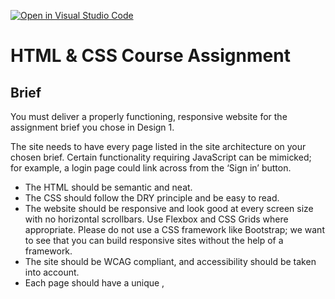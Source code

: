 [![Open in Visual Studio Code](https://classroom.github.com/assets/open-in-vscode-718a45dd9cf7e7f842a935f5ebbe5719a5e09af4491e668f4dbf3b35d5cca122.svg)](https://classroom.github.com/online_ide?assignment_repo_id=12026281&assignment_repo_type=AssignmentRepo)
# HTML & CSS Course Assignment

## Brief

You must deliver a properly functioning, responsive website for the assignment brief you chose in Design 1.

The site needs to have every page listed in the site architecture on your chosen brief. Certain functionality requiring JavaScript can be mimicked; for example, a login page could link across from the ‘Sign in’ button.

- The HTML should be semantic and neat.
- The CSS should follow the DRY principle and be easy to read.
- The website should be responsive and look good at every screen size with no horizontal scrollbars. Use Flexbox and CSS Grids where appropriate. Please do not use a CSS framework like Bootstrap; we want to see that you can build responsive sites without the help of a framework.
- The site should be WCAG compliant, and accessibility should be taken into account.
- Each page should have a unique <meta name="description">, <title>, and <h1>.
- You should not use copied code in your submission. All code submitted must be written by yourself. You may use external sources to show you how to achieve specific effects, which should be included in your report.

## Process

1. Look at your prototype and consider how the elements will move across the different devices. Which elements move where on different devices?
2. Write your HTML and CSS, ensuring your HTML is semantic and bug-free and your CSS follows DRY principles.
3. Use media queries, flex or grid to make your website responsive across screen sizes.
4. Test your website using your developer tools and also test on major browsers and various devices.
5. Validate your code using the Markup Validation Service
6. Use the WAVE Web Accessibility Evaluation Tools to test that your site matches best practices for accessibility
7. When your site is ready, post it on the Teams peer review channel.
8. Look at the work of your peers and write a review for them.
9. Make adjustments based on the feedback you gather from peers and teachers.
10. Submit here on Teams.

## Delivery

- Please include a link to your live site, deployed on Netlify or GitHub Pages in your submission.
- Please include a link to your public GitHub repo containing your code in your submission.
- There is no reflection for this CA.